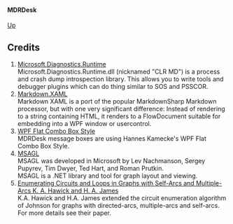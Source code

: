 #### MDRDesk
[Up](../README.md)
## Credits
1. [Microsoft.Diagnostics.Runtime](https://github.com/Microsoft/clrmd)  
   Microsoft.Diagnostics.Runtime.dll (nicknamed "CLR MD") is a process and crash dump introspection library. This allows you to write tools and debugger plugins which can do thing similar to SOS and PSSCOR.
2. [Markdown.XAML](https://github.com/theunrepentantgeek/Markdown.XAML)  
   Markdown XAML is a port of the popular MarkdownSharp Markdown processor, but with one very significant difference: Instead of rendering to a string containing HTML, it renders to a FlowDocument suitable for embedding into a WPF window or usercontrol.
3. [WPF Flat Combo Box Style](https://gist.github.com/hansmaad/9187633)  
   MDRDesk message boxes are using Hannes Kamecke's WPF Flat Combo Box Style.
4. [MSAGL](https://github.com/Microsoft/automatic-graph-layout)  
   MSAGL was developed in Microsoft by Lev Nachmanson, Sergey Pupyrev, Tim Dwyer, Ted Hart, and Roman Prutkin.  
   MSAGL is a .NET library and tool for graph layout and viewing.
5. [Enumerating Circuits and Loops in Graphs with Self-Arcs and Multiple-Arcs K. A. Hawick and H. A. James](http://complexity.massey.ac.nz/cstn/013/cstn-013.pdf)  
   K.A. Hawick and H.A. James extended the circuit enumeration algorithm of Johnson for graphs with directed-arcs, multiple-arcs and self-arcs.
   For more details see their paper.
